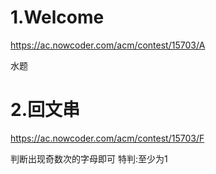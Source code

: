 # 1.Welcome
https://ac.nowcoder.com/acm/contest/15703/A

水题

# 2.回文串
https://ac.nowcoder.com/acm/contest/15703/F

判断出现奇数次的字母即可
特判:至少为1
